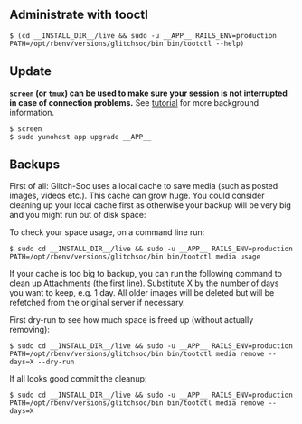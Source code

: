 ## Administrate with tooctl

`$ (cd __INSTALL_DIR__/live && sudo -u __APP__ RAILS_ENV=production PATH=/opt/rbenv/versions/glitchsoc/bin bin/tootctl --help)`

## Update

**`screen` (or `tmux`) can be used to make sure your session is not interrupted in case of connection problems.**
See [tutorial](https://www.howtogeek.com/662422/how-to-use-linuxs-screen-command/) for more background information.

```
$ screen
$ sudo yunohost app upgrade __APP__
```

## Backups

First of all: Glitch-Soc uses a local cache to save media (such as posted images, videos etc.). This cache can grow huge. 
You could consider cleaning up your local cache first as otherwise your backup will be very big and you might run out of disk space:

To check your space usage, on a command line run:

`$ sudo cd __INSTALL_DIR__/live && sudo -u __APP__ RAILS_ENV=production PATH=/opt/rbenv/versions/glitchsoc/bin bin/tootctl media usage`

If your cache is too big to backup, you can run the following command to clean up Attachments (the first line). Substitute X by the number of days you want to keep, e.g. 1 day. All older images will be deleted but will be refetched from the original server if necessary.

First dry-run to see how much space is freed up (without actually removing):

`$ sudo cd __INSTALL_DIR__/live && sudo -u __APP__ RAILS_ENV=production PATH=/opt/rbenv/versions/glitchsoc/bin bin/tootctl media remove --days=X --dry-run`

If all looks good commit the cleanup:

`$ sudo cd __INSTALL_DIR__/live && sudo -u __APP__ RAILS_ENV=production PATH=/opt/rbenv/versions/glitchsoc/bin bin/tootctl media remove --days=X `
